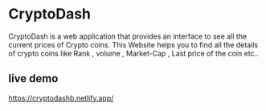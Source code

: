 # CryptoDash

CryptoDash is a web application that provides an interface to see all the current prices of Crypto coins.
This Website helps you to find all the details of crypto coins like Rank , volume , Market-Cap , Last price of the coin etc.. 

## live demo
https://cryptodashb.netlify.app/
